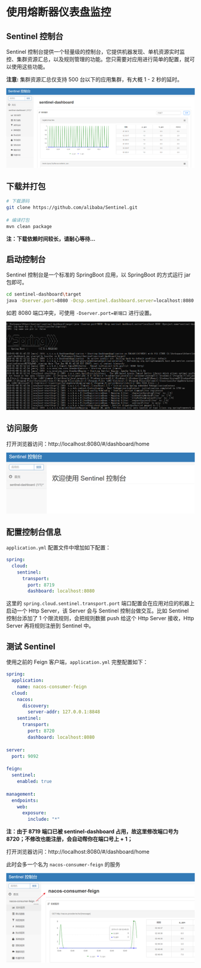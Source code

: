 # 使用熔断器仪表盘监控

## Sentinel 控制台

Sentinel 控制台提供一个轻量级的控制台，它提供机器发现、单机资源实时监控、集群资源汇总，以及规则管理的功能。您只需要对应用进行简单的配置，就可以使用这些功能。

**注意:** 集群资源汇总仅支持 500 台以下的应用集群，有大概 1 - 2 秒的延时。

![img](./img/Lusifer_20190108023342.png)

## 下载并打包

```bash
# 下载源码
git clone https://github.com/alibaba/Sentinel.git

# 编译打包
mvn clean package
```

**注：下载依赖时间较长，请耐心等待...**

## 启动控制台

Sentinel 控制台是一个标准的 SpringBoot 应用，以 SpringBoot 的方式运行 jar 包即可。

```bash
cd sentinel-dashboard\target
java -Dserver.port=8080 -Dcsp.sentinel.dashboard.server=localhost:8080 -Dproject.name=sentinel-dashboard -jar sentinel-dashboard.jar
```

如若 8080 端口冲突，可使用 `-Dserver.port=新端口` 进行设置。

![img](./img/Lusifer_20190108024018.png)

## 访问服务

打开浏览器访问：http://localhost:8080/#/dashboard/home

![img](./img/Lusifer_20190108024151.png)

## 配置控制台信息

`application.yml` 配置文件中增加如下配置：

```yaml
spring:
  cloud:
    sentinel:
      transport:
        port: 8719
        dashboard: localhost:8080
```

这里的 `spring.cloud.sentinel.transport.port` 端口配置会在应用对应的机器上启动一个 Http Server，该 Server 会与 Sentinel 控制台做交互。比如 Sentinel 控制台添加了 1 个限流规则，会把规则数据 push 给这个 Http Server 接收，Http Server 再将规则注册到 Sentinel 中。

## 测试 Sentinel

使用之前的 Feign 客户端，`application.yml` 完整配置如下：

```yaml
spring:
  application:
    name: nacos-consumer-feign
  cloud:
    nacos:
      discovery:
        server-addr: 127.0.0.1:8848
    sentinel:
      transport:
        port: 8720
        dashboard: localhost:8080

server:
  port: 9092

feign:
  sentinel:
    enabled: true

management:
  endpoints:
    web:
      exposure:
        include: "*"
```

**注：由于 8719 端口已被 sentinel-dashboard 占用，故这里修改端口号为 8720；不修改也能注册，会自动帮你在端口号上 + 1；**

打开浏览器访问：http://localhost:8080/#/dashboard/home

此时会多一个名为 `nacos-consumer-feign` 的服务

![img](./img/Lusifer_20190108025044.png)

